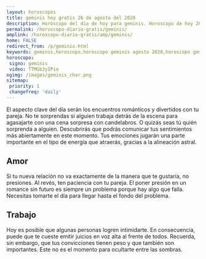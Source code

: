 ```yaml
---
layout: horoscopos
title: geminis hoy gratis 26 de agosto del 2020 
description: Horóscopo del dia de hoy para geminis. Horoscopo de hoy 26 de agosto del 2020. Las predicciones de amor, trabajo, vida personal gratis.
permalink: /horoscopo-diario-gratis/geminis/
amplink: /horoscopo-diario-gratis/amp/geminis/
home: FALSE
redirect_from: /p/geminis.html
keywords: geminis,horoscopo,horoscopo geminis agosto 2020,horoscopo geminis hoy,tarot geminis agosto 2020,horoscopo geminis,tarot geminis hoy,horoscopo de hoy,horoscopo diario,tarot del amor,horoscopo de hoy geminis,horoscopo diario del tarot, Horoscopo de hoy geminis 26 de agosto del 2020,horóscopo del día,signos zodiacales 2020, el horoscopo de hoy
horoscopo:
 signo: geminis
 video: TTMGb3yIPio 
ogimg: /images/geminis_char.png
sitemap:
 priority: 1
 changefreq: 'daily'
---
```



El aspecto clave del día serán los encuentros románticos y divertidos con tu pareja. No te sorprendas si alguien trabaja detrás de la escena para agasajarte con una cena sorpresa con candelabros. O quizás seas tú quién sorprenda a alguien. Descubrirás que podrás comunicar tus sentimientos más abiertamente en este momento. Tus emociones jugarán una parte importante en el tipo de energía que atraerás, gracias a la alineación astral.

## Amor

Si tu nueva relación no va exactamente de la manera que te gustaría, no presiones. Al revés, ten paciencia con tu pareja. El poner presión en un romance sin futuro es siempre un problema porque hay algo que falla. Necesitas tomarte el día para llegar hasta el fondo del problema.

## Trabajo

Hoy es posible que algunas personas logren intimidarte. En consecuencia, puede que te cueste emitir juicios en voz alta al frente de todos. Recuerda, sin embargo, que tus convicciones tienen peso y que también son importantes. Este no es el momento para ocultarte entre las sombras.